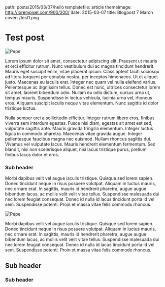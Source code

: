 path: posts/2015/03/07/hello
templatefile: article
themeimage: http://lorempixel.com/900/300/
date: 2015-03-07
title: Blogpost 7 March
cover: /test1.png

# Test post

![Pepe](http://lorempixel.com/600/300/)

Lorem ipsum dolor sit amet, consectetur adipiscing elit. Praesent ut mauris et orci efficitur rutrum. Nunc vestibulum dui ac magna tincidunt hendrerit. Mauris eget suscipit enim, vitae placerat ipsum. Class aptent taciti sociosqu ad litora torquent per conubia nostra, per inceptos himenaeos. Ut et aliquet justo. Maecenas eu iaculis erat. Integer nec quam vel nulla eleifend varius. Pellentesque ac dignissim tellus. Donec est nunc, ultrices consectetur lorem sit amet, laoreet bibendum odio. Nullam eu odio dictum, cursus urna ut, tempus mauris. Suspendisse in lectus vehicula, lacinia urna vel, rhoncus eros. Aliquam suscipit iaculis neque vitae elementum. Nunc sagittis id dolor tristique luctus.

Nulla semper orci a sollicitudin efficitur. Integer rutrum libero eros, finibus viverra sem interdum egestas. Fusce nisi diam, egestas sit amet est sed, vulputate sagittis ante. Mauris gravida fringilla elementum. Integer luctus ligula in commodo pharetra. Maecenas vitae gravida augue. Integer pellentesque faucibus magna nec euismod. Nullam rhoncus sagittis dui. Vivamus vel vulputate lacus. Mauris hendrerit elementum fermentum. Sed blandit, nisi non scelerisque aliquet, nisi lacus tristique purus, pretium finibus lacus dolor et eros.

### Sub header

Morbi dapibus velit vel augue iaculis tristique. Quisque sed lorem sapien. Donec tincidunt neque in risus posuere volutpat. Aliquam in luctus mauris, nec ornare erat. In sagittis, mauris id hendrerit pharetra, augue augue bibendum lacus, ac mollis velit velit vitae tellus. Suspendisse malesuada dui nec lorem feugiat consequat. Donec id nulla id lacus tincidunt porta id vel sem. Suspendisse potenti. Proin et massa vitae felis commodo rhoncus.

![Pepe](http://lorempixel.com/500/252/)

Morbi dapibus velit vel augue iaculis tristique. Quisque sed lorem sapien. Donec tincidunt neque in risus posuere volutpat. Aliquam in luctus mauris, nec ornare erat. In sagittis, mauris id hendrerit pharetra, augue augue bibendum lacus, ac mollis velit velit vitae tellus. Suspendisse malesuada dui nec lorem feugiat consequat. Donec id nulla id lacus tincidunt porta id vel sem. Suspendisse potenti. Proin et massa vitae felis commodo rhoncus.

## Sub header

### Sub header
